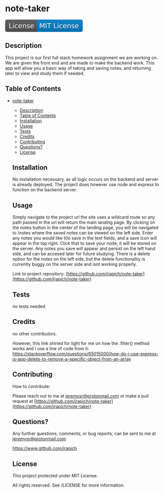 
  # note-taker
  <img src="badge.svg">
  
  ## Description
  This project is our first full stack homework assignment we are working on. We are given the front end and are made to make the backend work. This app will allow you a basic way of taking and saving notes, and returning later to view and study them if needed.

  ## Table of Contents
- [note-taker](#note-taker)
  - [Description](#description)
  - [Table of Contents](#table-of-contents)
  - [Installation](#installation)
  - [Usage](#usage)
  - [Tests](#tests)
  - [Credits](#credits)
  - [Contributing](#contributing)
  - [Questions?](#questions)
  - [License](#license)

  ## Installation
  No installation necessary, as all logic occurs on the backend and server is already deployed. The project does however use node and express to function on the backend server.

  ## Usage
  Simply navigate to the project url <URL here> the site uses a wildcard route so any path passed in the url will return the main landing page. By clicking on the notes button in the center of the landing page, you will be navigated to /notes where the saved notes can be viewed on the left side. Enter any notes you would like t0o save in the text fields, and a save icon will appear in the top right. Click that to save your node, it will be stored on the server. Any notes you save will appear and persist on the left hand side, and can be accesed later for future studying. There is a delete option for the notes on the left side, but the delete functionaltiy is currently buggy on the server side and isnt working properly.

  Link to project repository: [https://github.com/jrapich/note-taker](https://github.com/jrapich/note-taker)

  ## Tests
  no tests needed

  ## Credits
  no other contributors. 
  
  However, this link shined for light for me on how the  .filter() method works and I use a  line of code from it:  https://stackoverflow.com/questions/65015000/how-do-i-use-express-js-app-delete-to-remove-a-specific-object-from-an-array

  ## Contributing
  How to contribute:

  Please reach out to me at jeremysr@protonmail.com or make a pull request at [https://github.com/jrapich/note-taker](https://github.com/jrapich/note-taker)

  ## Questions?
  Any further questions, comments, or bug reports, can be sent to me at jeremysr@protonmail.com

  https://www.github.com/jrapich

  ## License
  This project protected under MIT License.

  All rights reserved. See /LICENSE for more information.

  